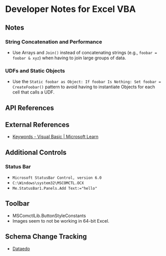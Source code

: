 # Developer Notes for Excel VBA
## Notes
### String Concatenation and Performance
- Use Arrays and `Join()` instead of concatenating strings (e.g., `foobar = foobar & xyz`) when having to join large groups of data.
### UDFs and Static Objects
- Use the `Static foobar as Object: If foobar Is Nothing: Set foobar = CreateFoobar()` pattern to avoid having to instantiate Objects for each cell that calls a UDF.
## API References
## External References
- [Keywords - Visual Basic | Microsoft Learn](https://learn.microsoft.com/en-us/dotnet/visual-basic/language-reference/keywords/)
## Additional Controls
### Status Bar
- `Microsoft StatusBar Control, version 6.0`
- `C:\Windows\system32\MSCOMCTL.OCX`
- `Me.StatusBar1.Panels.Add Text:="hello"`
## Toolbar
- MSComctlLib.ButtonStyleConstants
- Images seem to not be working in 64-bit Excel.
## Schema Change Tracking
- [Dataedo](https://dataedo.com/asset/img/docs/8_0/schema_change_tracking_overview.png)